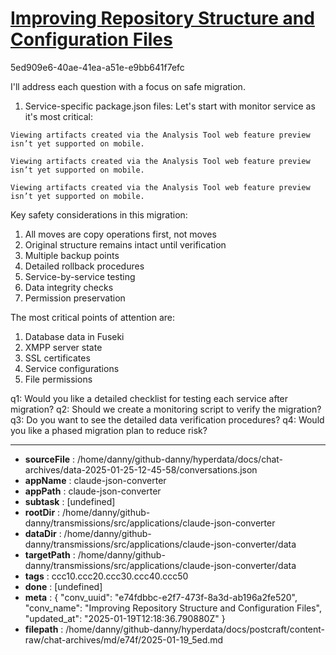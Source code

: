 # [Improving Repository Structure and Configuration Files](https://claude.ai/chat/e74fdbbc-e2f7-473f-8a3d-ab196a2fe520)

5ed909e6-40ae-41ea-a51e-e9bb641f7efc

 I'll address each question with a focus on safe migration.

1. Service-specific package.json files:
Let's start with monitor service as it's most critical:
```
Viewing artifacts created via the Analysis Tool web feature preview isn’t yet supported on mobile.
```


```
Viewing artifacts created via the Analysis Tool web feature preview isn’t yet supported on mobile.
```


```
Viewing artifacts created via the Analysis Tool web feature preview isn’t yet supported on mobile.
```



Key safety considerations in this migration:

1. All moves are copy operations first, not moves
2. Original structure remains intact until verification
3. Multiple backup points
4. Detailed rollback procedures
5. Service-by-service testing
6. Data integrity checks
7. Permission preservation

The most critical points of attention are:

1. Database data in Fuseki
2. XMPP server state
3. SSL certificates
4. Service configurations
5. File permissions

q1: Would you like a detailed checklist for testing each service after migration?
q2: Should we create a monitoring script to verify the migration?
q3: Do you want to see the detailed data verification procedures?
q4: Would you like a phased migration plan to reduce risk?

---

* **sourceFile** : /home/danny/github-danny/hyperdata/docs/chat-archives/data-2025-01-25-12-45-58/conversations.json
* **appName** : claude-json-converter
* **appPath** : claude-json-converter
* **subtask** : [undefined]
* **rootDir** : /home/danny/github-danny/transmissions/src/applications/claude-json-converter
* **dataDir** : /home/danny/github-danny/transmissions/src/applications/claude-json-converter/data
* **targetPath** : /home/danny/github-danny/transmissions/src/applications/claude-json-converter/data
* **tags** : ccc10.ccc20.ccc30.ccc40.ccc50
* **done** : [undefined]
* **meta** : {
  "conv_uuid": "e74fdbbc-e2f7-473f-8a3d-ab196a2fe520",
  "conv_name": "Improving Repository Structure and Configuration Files",
  "updated_at": "2025-01-19T12:18:36.790880Z"
}
* **filepath** : /home/danny/github-danny/hyperdata/docs/postcraft/content-raw/chat-archives/md/e74f/2025-01-19_5ed.md